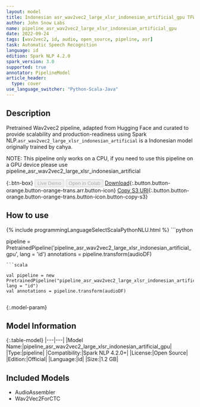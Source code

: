 ```yaml
---
layout: model
title: Indonesian asr_wav2vec2_large_xlsr_indonesian_artificial_gpu TFWav2Vec2ForCTC from cahya
author: John Snow Labs
name: pipeline_asr_wav2vec2_large_xlsr_indonesian_artificial_gpu
date: 2022-09-24
tags: [wav2vec2, id, audio, open_source, pipeline, asr]
task: Automatic Speech Recognition
language: id
edition: Spark NLP 4.2.0
spark_version: 3.0
supported: true
annotator: PipelineModel
article_header:
  type: cover
use_language_switcher: "Python-Scala-Java"
---
```


## Description

Pretrained Wav2vec2  pipeline, adapted from Hugging Face and curated to provide scalability and production-readiness using Spark NLP.`asr_wav2vec2_large_xlsr_indonesian_artificial` is a Indonesian model originally trained by cahya.

NOTE: This pipeline only works on a CPU, if you need to use this pipeline on a GPU device please use pipeline_asr_wav2vec2_large_xlsr_indonesian_artificial

{:.btn-box}
<button class="button button-orange" disabled>Live Demo</button>
<button class="button button-orange" disabled>Open in Colab</button>
[Download](https://s3.amazonaws.com/auxdata.johnsnowlabs.com/public/models/pipeline_asr_wav2vec2_large_xlsr_indonesian_artificial_gpu_id_4.2.0_3.0_1664038846498.zip){:.button.button-orange.button-orange-trans.arr.button-icon}
[Copy S3 URI](s3://auxdata.johnsnowlabs.com/public/models/pipeline_asr_wav2vec2_large_xlsr_indonesian_artificial_gpu_id_4.2.0_3.0_1664038846498.zip){:.button.button-orange.button-orange-trans.button-icon.button-copy-s3}

## How to use



<div class="tabs-box" markdown="1">
{% include programmingLanguageSelectScalaPythonNLU.html %}
```python

pipeline = PretrainedPipeline('pipeline_asr_wav2vec2_large_xlsr_indonesian_artificial_gpu', lang = 'id')
annotations =  pipeline.transform(audioDF)
    
```
```scala

val pipeline = new PretrainedPipeline("pipeline_asr_wav2vec2_large_xlsr_indonesian_artificial_gpu", lang = "id")
val annotations = pipeline.transform(audioDF)
    
```
</div>

{:.model-param}
## Model Information

{:.table-model}
|---|---|
|Model Name:|pipeline_asr_wav2vec2_large_xlsr_indonesian_artificial_gpu|
|Type:|pipeline|
|Compatibility:|Spark NLP 4.2.0+|
|License:|Open Source|
|Edition:|Official|
|Language:|id|
|Size:|1.2 GB|

## Included Models

- AudioAssembler
- Wav2Vec2ForCTC